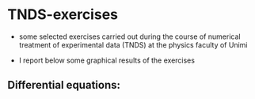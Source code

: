 # TNDS-exercises
- some selected exercises carried out during the course of numerical treatment of experimental data (TNDS) at the physics faculty of Unimi

- I report below some graphical results of the exercises


## Differential equations:
